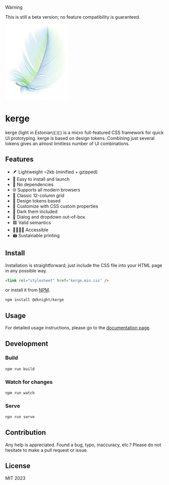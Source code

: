 > [!WARNING]
> This is still a beta version; no feature compatibility is guaranteed.

![kerge](docs/assets/img/feather-small.png)

# kerge

kerge (light in Estonian🇪🇪) is a micro full-featured CSS framework for quick UI prototyping. kerge is based on design tokens. Combining just several tokens gives an almost limitless number of UI combinations.

## Features

- 🪶 Lightweight ~2kb (minified + gzipped)
- 🚀 Easy to install and launch
- 🚂 No dependencies
- 🌐 Supports all modern browsers
- 📐 Classic 12-column grid
- 🧱 Design tokens based
- 🔩 Customize with CSS custom properties
- 🌙 Dark them included
- 💬 Dialog and dropdown out-of-box
- 🟩 Valid semantics
- 👨‍👩‍👦‍👦 Accessible
- 🖨️ Sustainable printing

## Install

Installation is straightforward; just include the CSS file into your HTML page in any possible way.

```html
<link rel="stylesheet" href="kerge.min.css" />
```

or install it from <a href="https://www.npmjs.com/package/kerge">NPM</a>.

```sh
npm install @dknight/kerge
```

## Usage

For detailed usage instructions, please go to the [documentation page](https://www.whoop.ee/kerge).

## Development

### Build

```sh
npm run build
```

### Watch for changes

```sh
npm run watch
```

### Serve

```sh
npn run serve
```

## Contribution

Any help is appreciated. Found a bug, typo, inaccuracy, etc.? Please do not hesitate to make a pull request or issue.

## License

MIT 2023
